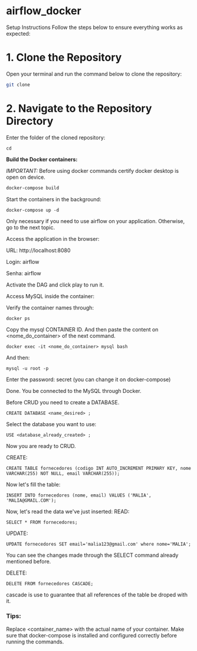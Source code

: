 # airflow_docker

Setup Instructions
Follow the steps below to ensure everything works as expected:

# 1. Clone the Repository
Open your terminal and run the command below to clone the repository:

```bash
git clone 
```


# 2. Navigate to the Repository Directory
Enter the folder of the cloned repository:
```
cd 

```

**Build the Docker containers:**

*IMPORTANT:* Before using docker commands certify docker desktop is open on device.

   ```bash
   docker-compose build
   ```
Start the containers in the background:

```
docker-compose up -d
```

Only necessary if you need to use airflow on your application. Otherwise, go to the next topic.

Access the application in the browser:

URL: http://localhost:8080

Login: airflow

Senha: airflow

Activate the DAG and click play to run it.

Access MySQL inside the container:

Verify the container names through:

```
docker ps
```
Copy the mysql CONTAINER ID. And then paste the content on <nome_do_container> of the next command.
 
```
docker exec -it <nome_do_container> mysql bash
```

And then:
```
mysql -u root -p
```

Enter the password: secret (you can change it on docker-compose)

Done. You be connected to the MySQL through Docker.

Before CRUD you need to create a DATABASE.

```
CREATE DATABASE <name_desired> ;
```

Select the database you want to use:

```
USE <database_already_created> ;
```
Now you are ready to CRUD.

CREATE:
```
CREATE TABLE fornecedores (codigo INT AUTO_INCREMENT PRIMARY KEY, nome VARCHAR(255) NOT NULL, email VARCHAR(255));
```

 Now let's fill the table:

```
INSERT INTO fornecedores (nome, email) VALUES ('MALIA', 'MALIA@GMAIL.COM');
```

Now, let's read the data we've just inserted:
READ:
```
SELECT * FROM fornecedores;
```

UPDATE:
```
UPDATE fornecedores SET email='malia123@gmail.com' where nome='MALIA';
```
You can see the changes made through the SELECT command already mentioned before.

DELETE:

```
DELETE FROM fornecedores CASCADE;
```
cascade is use to guarantee that all references of the table be droped with it.

### Tips:
Replace <container_name> with the actual name of your container.
Make sure that docker-compose is installed and configured correctly before running the commands.
